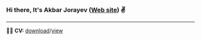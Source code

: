 ### Hi there, It's Akbar Jorayev (<a href="https://akbarjorayev.web.app" ref="noreferrer">Web site</a>) ✌️

<hr>

<p>🧑‍💼 <b>CV:</b> <a href="https://drive.google.com/u/0/uc?id=1b3trRmLHzgsA4eDn3CzQ5a0IlXxdSkIj&export=download" target="_blank">download</a>/<a href="https://drive.google.com/file/d/1b3trRmLHzgsA4eDn3CzQ5a0IlXxdSkIj/view?usp=drivesdk" target="_blank">view</a></p>
